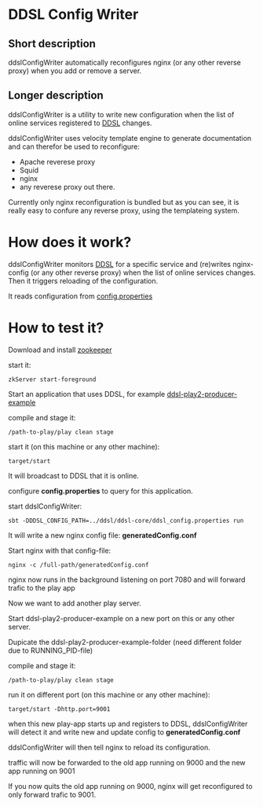DDSL Config Writer
==============

Short description
----------------

ddslConfigWriter automatically reconfigures nginx (or any other reverse proxy) when you add or remove a server.

Longer description
----------------

ddslConfigWriter is a utility to write new configuration when the list of online services registered to [DDSL](https://github.com/mbknor/ddsl) changes.

ddslConfigWriter uses velocity template engine to generate documentation and can therefor be used to reconfigure:

* Apache reverese proxy
* Squid
* nginx
* any reverese proxy out there.

Currently only nginx reconfiguration is bundled but as you can see, it is really easy to confure any reverse proxy, using the templateing system.

How does it work?
===========

ddslConfigWriter monitors [DDSL](https://github.com/mbknor/ddsl) for a specific service and (re)writes nginx-config (or any other reverse proxy) when the list of online services changes. Then it triggers reloading of the configuration.

It reads configuration from [config.properties](https://github.com/mbknor/ddslConfigWriter/blob/master/config.properties)


How to test it?
=============

Download and install [zookeeper](http://zookeeper.apache.org/)

start it:

	zkServer start-foreground

Start an application that uses DDSL, for example [ddsl-play2-producer-example](https://github.com/mbknor/ddsl-play2-module/tree/master/samples/ddsl-play2-producer-example)

compile and stage it:

	/path-to-play/play clean stage

start it (on this machine or any other machine):

	target/start

It will broadcast to DDSL that it is online.

configure **config.properties** to query for this application.

start ddslConfigWriter:

    sbt -DDDSL_CONFIG_PATH=../ddsl/ddsl-core/ddsl_config.properties run

It will write a new nginx config file: **generatedConfig.conf**

Start nginx with that config-file:

	nginx -c /full-path/generatedConfig.conf

nginx now runs in the background listening on port 7080 and will forward trafic to the play app

Now we want to add another play server.

Start ddsl-play2-producer-example on a new port on this or any other server.

Dupicate the ddsl-play2-producer-example-folder (need different folder due to RUNNING_PID-file)

compile and stage it:

    /path-to-play/play clean stage

run it on different port (on this machine or any other machine):

    target/start -Dhttp.port=9001

when this new play-app starts up and registers to DDSL, ddslConfigWriter will detect it and write new and update config to **generatedConfig.conf**

ddslConfigWriter will then tell nginx to reload its configuration.

traffic will now be forwarded to the old app running on 9000 and the new app running on 9001

If you now quits the old app running on 9000, nginx will get reconfigured to only forward trafic to 9001.
